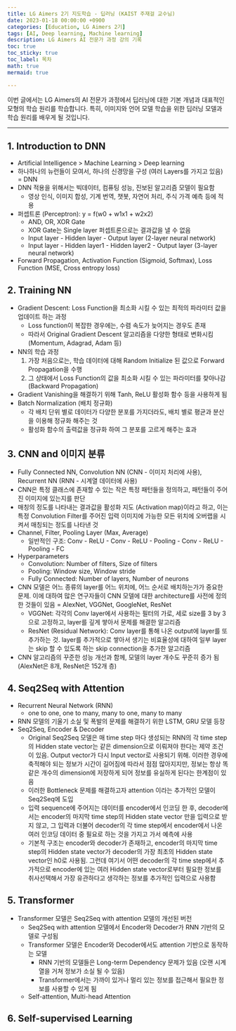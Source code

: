 ```yaml
---
title: LG Aimers 2기 지도학습 - 딥러닝 (KAIST 주재걸 교수님)
date: 2023-01-18 00:00:00 +0900
categories: [Education, LG Aimers 2기]
tags: [AI, Deep learning, Machine learning]
description: LG Aimers AI 전문가 과정 강의 기록
toc: true
toc_sticky: true
toc_label: 목차
math: true
mermaid: true

---
```


이번 글에서는 LG Aimers의 AI 전문가 과정에서 딥러닝에 대한 기본 개념과 대표적인 모형의 학습 원리를 학습합니다. 특히, 이미지와 언어 모델 학습을 위한 딥러닝 모델과 학습 원리를 배우게 될 것입니다.

---

## 1. Introduction to DNN

- Artificial Intelligence > Machine Learning > Deep learning
- 하나하나의 뉴런들이 모여서, 하나의 신경망을 구성 (여러 Layers를 가지고 있음) = DNN
- DNN 적용을 위해서는 빅데이터, 컴퓨팅 성능, 진보된 알고리즘 모델이 필요함
    - 영상 인식, 이미지 합성, 기계 번역, 챗봇, 자연어 처리, 주식 가격 예측 등에 적용
- 퍼셉트론 (Perceptron): y = f(w0 + w1x1 + w2x2)
    - AND, OR, XOR Gate
    - XOR Gate는 Single layer 퍼셉트론으로는 결과값을 낼 수 없음
    - Input layer - Hidden layer - Output layer (2-layer neural network)
    - Input layer - Hidden layer1 - Hidden layer2 - Output layer (3-layer neural network)
- Forward Propagation, Activation Function (Sigmoid, Softmax), Loss Function (MSE, Cross entropy loss)

## 2. Training NN

- Gradient Descent: Loss Function을 최소화 시킬 수 있는 최적의 파라미터 값을 업데이트 하는 과정
    - Loss function이 복잡한 경우에는, 수렴 속도가 늦어지는 경우도 존재
    - 따라서 Original Gradient Descent 알고리즘을 다양한 형태로 변화시킴 (Momentum, Adagrad, Adam 등)
- NN의 학습 과정
    1. 가장 처음으로는, 학습 데이터에 대해 Random Initialize 된 값으로 Forward Propagation을 수행
    2. 그 상태에서 Loss Function의 값을 최소화 시킬 수 있는 파라미터를 찾아나감 (Backward Propagation)
- Gradient Vanishing을 해결하기 위해 Tanh, ReLU 활성화 함수 등을 사용하게 됨
- Batch Normalization (배치 정규화)
    - 각 배치 단위 별로 데이터가 다양한 분포를 가지더라도, 배치 별로 평균과 분산을 이용해 정규화 해주는 것
    - 활성화 함수의 출력값을 정규화 하여 그 분포를 고르게 해주는 효과

## 3. CNN and 이미지 분류

- Fully Connected NN, Convolution NN (CNN - 이미지 처리에 사용), Recurrent NN (RNN - 시계열 데이터에 사용)
- CNN은 특정 클래스에 존재할 수 있는 작은 특정 패턴들을 정의하고, 패턴들이 주어진 이미지에 있는지를 판단
- 매칭의 정도를 나타내는 결과값을 활성화 지도 (Activation map)이라고 하고, 이는 특정 Convolution Filter를 주어진 입력 이미지에 가능한 모든 위치에 오버랩을 시켜서 매칭되는 정도를 나타낸 것
- Channel, Filter, Pooling Layer (Max, Average)
    - 일반적인 구조: Conv - ReLU - Conv - ReLU - Pooling - Conv - ReLU - Pooling - FC
- Hyperparameters
    - Convolution: Number of filters, Size of filters
    - Pooling: Window size, Window stride
    - Fully Connected: Number of layers, Number of neurons
- CNN 모델은 어느 종류의 layer를 어느 위치에, 어느 순서로 배치하는가가 중요한 문제. 이에 대하여 많은 연구자들이 CNN 모델에 대한 architecture를 사전에 정의한 것들이 있음 = AlexNet, VGGNet, GoogleNet, ResNet
    - VGGNet: 각각의 Conv layer에서 사용하는 필터의 가로, 세로 size를 3 by 3으로 고정하고, layer를 깊게 쌓아서 문제를 해결한 알고리즘
    - ResNet (Residual Network): Conv layer를 통해 나온 output에 layer를 또 추가하는 것. layer를 추가적으로 쌓아서 생기는 비효율성에 대하여 일부 layer는 skip 할 수 있도록 하는 skip connection을 추가한 알고리즘
- CNN 알고리즘의 꾸준한 성능 개선과 함께, 모델의 layer 개수도 꾸준히 증가 됨 (AlexNet은 8개, ResNet은 152개 층)

## 4. Seq2Seq with Attention

- Recurrent Neural Network (RNN)
    - one to one, one to many, many to one, many to many
- RNN 모델의 기울기 소실 및 폭발의 문제를 해결하기 위한 LSTM, GRU 모델 등장
- Seq2Seq, Encoder & Decoder
    - Original Seq2Seq 모델은 매 time step 마다 생성되는 RNN의 각 time step의 Hidden state vector는 같은 dimension으로 이뤄져야 한다는 제약 조건이 있음. Output vector가 다시 Input vector로 사용되기 위해. 이러한 경우에 축적해야 되는 정보가 시간이 길어짐에 따라서 점점 많아지지만, 정보는 항상 똑같은 개수의 dimension에 저장하게 되어 정보를 유실하게 된다는 한계점이 있음
    - 이러한 Bottleneck 문제를 해결하고자 attention 이라는 추가적인 모델이 Seq2Seq에 도입
    - 입력 sequence에 주어지는 데이터를 encoder에서 인코딩 한 후, decoder에서는 encoder의 마지막 time step의 Hidden state vector 만을 입력으로 받지 않고, 그 입력과 더불어 decoder의 각 time step에서 encoder에서 나온 여러 인코딩 데이터 중 필요로 하는 것을 가지고 가서 예측에 사용
    - 기본적 구조는 encoder와 decoder가 존재하고, encoder의 마지막 time step의 Hidden state vector가 decoder의 가장 최초의 Hidden state vector인 h0로 사용됨. 그런데 여기서 어떤 decoder의 각 time step에서 추가적으로 encoder에 있는 여러 Hidden state vector로부터 필요한 정보를 취사선택해서 가장 유관하다고 생각하는 정보를 추가적인 입력으로 사용함

## 5. Transformer

- Transformer 모델은 Seq2Seq with attention 모델의 개선된 버전
    - Seq2Seq with attention 모델에서 Encoder와 Decoder가 RNN 기반의 모델로 구성됨
    - Transformer 모델은 Encoder와 Decoder에서도 attention 기반으로 동작하는 모델
        - RNN 기반의 모델들은 Long-term Dependency 문제가 있음 (오랜 시계열을 거쳐 정보가 소실 될 수 있음)
        - Transformer에서는 가까이 있거나 멀리 있는 정보를 접근해서 필요한 정보를 사용할 수 있게 됨
    - Self-attention, Multi-head Attention

## 6. Self-supervised Learning